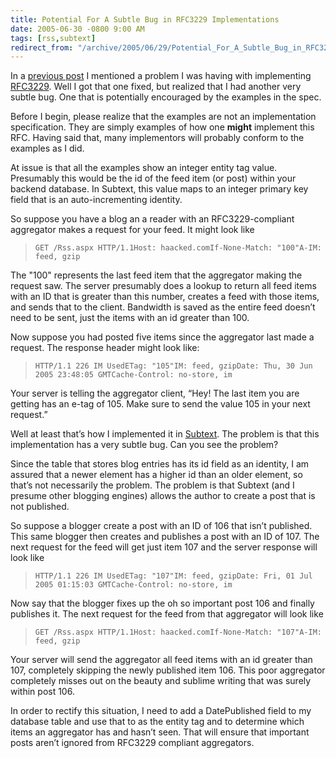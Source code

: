 ```yaml
---
title: Potential For A Subtle Bug in RFC3229 Implementations
date: 2005-06-30 -0800 9:00 AM
tags: [rss,subtext]
redirect_from: "/archive/2005/06/29/Potential_For_A_Subtle_Bug_in_RFC3229_Implementations.aspx/"
---
```


In a [previous post](https://haacked.com/archive/2005/06/30/7415.aspx) I
mentioned a problem I was having with implementing
[RFC3229](http://bobwyman.pubsub.com/main/2004/09/using_rfc3229_w.html).
Well I got that one fixed, but realized that I had another very subtle
bug. One that is potentially encouraged by the examples in the spec.

Before I begin, please realize that the examples are not an
implementation specification. They are simply examples of how one
**might** implement this RFC. Having said that, many implementors will
probably conform to the examples as I did.

At issue is that all the examples show an integer entity tag value.
Presumably this would be the id of the feed item (or post) within your
backend database. In Subtext, this value maps to an integer primary key
field that is an auto-incrementing identity.

So suppose you have a blog an a reader with an RFC3229-compliant
aggregator makes a request for your feed. It might look like

>     GET /Rss.aspx HTTP/1.1Host: haacked.comIf-None-Match: "100"A-IM: feed, gzip

The "100" represents the last feed item that the aggregator making the
request saw. The server presumably does a lookup to return all feed
items with an ID that is greater than this number, creates a feed with
those items, and sends that to the client. Bandwidth is saved as the
entire feed doesn’t need to be sent, just the items with an id greater
than 100.

Now suppose you had posted five items since the aggregator last made a
request. The response header might look like:

>     HTTP/1.1 226 IM UsedETag: "105"IM: feed, gzipDate: Thu, 30 Jun 2005 23:48:05 GMTCache-Control: no-store, im

Your server is telling the aggregator client, “Hey! The last item you
are getting has an e-tag of 105. Make sure to send the value 105 in your
next request.”

Well at least that’s how I implemented it in
[Subtext](http://subtextproject.com/). The problem is that this
implementation has a very subtle bug. Can you see the problem?

Since the table that stores blog entries has its id field as an
identity, I am assured that a newer element has a higher id than an
older element, so that’s not necessarily the problem. The problem is
that Subtext (and I presume other blogging engines) allows the author to
create a post that is not published.

So suppose a blogger create a post with an ID of 106 that isn’t
published. This same blogger then creates and publishes a post with an
ID of 107. The next request for the feed will get just item 107 and the
server response will look like

>     HTTP/1.1 226 IM UsedETag: "107"IM: feed, gzipDate: Fri, 01 Jul 2005 01:15:03 GMTCache-Control: no-store, im

Now say that the blogger fixes up the oh so important post 106 and
finally publishes it. The next request for the feed from that aggregator
will look like

>     GET /Rss.aspx HTTP/1.1Host: haacked.comIf-None-Match: "107"A-IM: feed, gzip

Your server will send the aggregator all feed items with an id greater
than 107, completely skipping the newly published item 106. This poor
aggregator completely misses out on the beauty and sublime writing that
was surely within post 106.

In order to rectify this situation, I need to add a DatePublished field
to my database table and use that to as the entity tag and to determine
which items an aggregator has and hasn’t seen. That will ensure that
important posts aren’t ignored from RFC3229 compliant aggregators.

